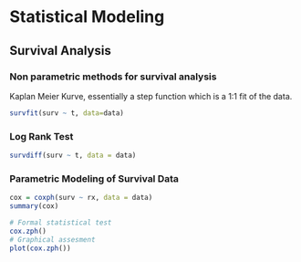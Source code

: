 # Statistical Modeling

## Survival Analysis

### Non parametric methods for survival analysis

Kaplan Meier Kurve, essentially a step function which is a 1:1 fit of the data.

```R
survfit(surv ~ t, data=data)

```

### Log Rank Test

````R
survdiff(surv ~ t, data = data)
````

### Parametric Modeling of Survival Data

```R
cox = coxph(surv ~ rx, data = data)
summary(cox)

# Formal statistical test
cox.zph()
# Graphical assesment
plot(cox.zph())

````
